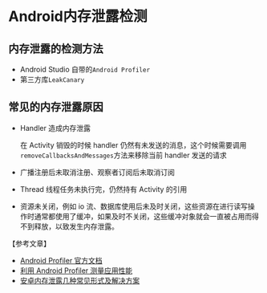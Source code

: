 # Android内存泄露检测

## 内存泄露的检测方法

* Android Studio 自带的`Android Profiler`
* 第三方库`LeakCanary`

## 常见的内存泄露原因

* Handler 造成内存泄露

  在 Activity 销毁的时候 handler 仍然有未发送的消息，这个时候需要调用`removeCallbacksAndMessages`方法来移除当前 handler 发送的请求

* 广播注册后未取消注册、观察者订阅后未取消订阅
* Thread 线程任务未执行完，仍然持有 Activity 的引用
* 资源未关闭，例如 io 流、数据库使用后未及时关闭，这些资源在进行读写操作时通常都使用了缓冲，如果及时不关闭，这些缓冲对象就会一直被占用而得不到释放，以致发生内存泄露。

【参考文章】

* [Android Profiler 官方文档](https://developer.android.com/studio/profile/memory-profiler?hl=zh-cn)
* [利用 Android Profiler 测量应用性能](https://juejin.im/post/5b7cbf6f518825430810bcc6)
* [安卓内存泄露几种常见形式及解决方案](https://blog.csdn.net/jinfulin/article/details/72053920)

